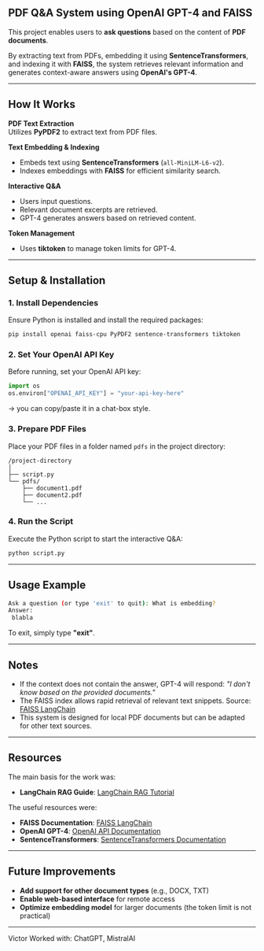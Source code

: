 ## PDF Q&A System using OpenAI GPT-4 and FAISS

This project enables users to **ask questions** based on the content of **PDF documents**. 

By extracting text from PDFs, embedding it using **SentenceTransformers**, and indexing it with **FAISS**, the system retrieves relevant information and generates context-aware answers using **OpenAI's GPT-4**.

---

## How It Works

**PDF Text Extraction**  
  Utilizes **PyPDF2** to extract text from PDF files.

**Text Embedding & Indexing**  
  - Embeds text using **SentenceTransformers** (`all-MiniLM-L6-v2`).
  - Indexes embeddings with **FAISS** for efficient similarity search.

**Interactive Q&A**  
  - Users input questions.
  - Relevant document excerpts are retrieved.
  - GPT-4 generates answers based on retrieved content.

**Token Management**  
  - Uses **tiktoken** to manage token limits for GPT-4.

---

## Setup & Installation

### 1. Install Dependencies

Ensure Python is installed and install the required packages:

```bash
pip install openai faiss-cpu PyPDF2 sentence-transformers tiktoken
```

### 2. Set Your OpenAI API Key

Before running, set your OpenAI API key:

```python
import os
os.environ["OPENAI_API_KEY"] = "your-api-key-here"
```
-> you can copy/paste it in a chat-box style.

### 3. Prepare PDF Files

Place your PDF files in a folder named `pdfs` in the project directory:

```
/project-directory
│
├── script.py
└── pdfs/
    ├── document1.pdf
    ├── document2.pdf
    └── ...
```

### 4. Run the Script

Execute the Python script to start the interactive Q&A:

```bash
python script.py
```

---

## Usage Example

```bash
Ask a question (or type 'exit' to quit): What is embedding?
Answer:
 blabla
```

To exit, simply type **"exit"**.

---

## Notes

- If the context does not contain the answer, GPT-4 will respond:
  *"I don't know based on the provided documents."*  
- The FAISS index allows rapid retrieval of relevant text snippets.
Source: [FAISS LangChain](https://python.langchain.com/docs/integrations/vectorstores/faiss/)
- This system is designed for local PDF documents but can be adapted for other text sources.  

---

## Resources

The main basis for the work was:
- **LangChain RAG Guide**: [LangChain RAG Tutorial](https://python.langchain.com/docs/tutorials/rag/)

The useful resources were:
- **FAISS Documentation**: [FAISS LangChain](https://python.langchain.com/docs/integrations/vectorstores/faiss/)  
- **OpenAI GPT-4**: [OpenAI API Documentation](https://beta.openai.com/docs/api-reference/introduction)  
- **SentenceTransformers**: [SentenceTransformers Documentation](https://www.sbert.net/)  

---

## Future Improvements

- **Add support for other document types** (e.g., DOCX, TXT)  
- **Enable web-based interface** for remote access  
- **Optimize embedding model** for larger documents (the token limit is not practical)

---

Victor
Worked with: ChatGPT, MistralAI
